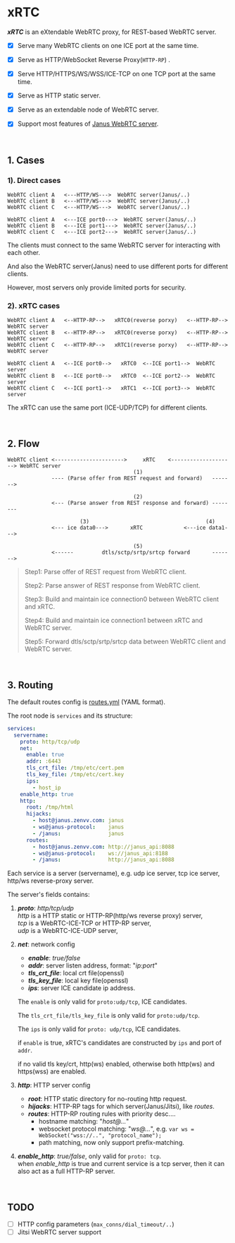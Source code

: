 # xRTC

***xRTC*** is an eXtendable WebRTC proxy, for REST-based WebRTC server.

- [x] Serve many WebRTC clients on one ICE port at the same time.
- [x] Serve as HTTP/WebSocket Reverse Proxy(`HTTP-RP`) .
- [x] Serve HTTP/HTTPS/WS/WSS/ICE-TCP on one TCP port at the same time.
- [x] Serve as HTTP static server.
- [x] Serve as an extendable node of WebRTC server.
- [x] Support most features of [Janus WebRTC server](https://github.com/meetecho/janus-gateway).



<br>

## 1. Cases

### 1). Direct cases

```
WebRTC client A   <---HTTP/WS--->  WebRTC server(Janus/..)
WebRTC client B   <---HTTP/WS--->  WebRTC server(Janus/..)
WebRTC client C   <---HTTP/WS--->  WebRTC server(Janus/..)

WebRTC client A   <---ICE port0--->  WebRTC server(Janus/..)
WebRTC client B   <---ICE port1--->  WebRTC server(Janus/..)
WebRTC client C   <---ICE port2--->  WebRTC server(Janus/..)
```

The clients must connect to the same WebRTC server for interacting with each other.

And also the WebRTC server(Janus) need to use different ports for different clients.

However, most servers only provide limited ports for security.


### 2). xRTC cases

```
WebRTC client A   <--HTTP-RP-->   xRTC0(reverse porxy)   <--HTTP-RP-->  WebRTC server
WebRTC client B   <--HTTP-RP-->   xRTC0(reverse porxy)   <--HTTP-RP-->  WebRTC server
WebRTC client C   <--HTTP-RP-->   xRTC1(reverse porxy)   <--HTTP-RP-->  WebRTC server

WebRTC client A   <--ICE port0-->   xRTC0  <--ICE port1-->  WebRTC server
WebRTC client B   <--ICE port0-->   xRTC0  <--ICE port2-->  WebRTC server
WebRTC client C   <--ICE port1-->   xRTC1  <--ICE port3-->  WebRTC server
```

The xRTC can use the same port (ICE-UDP/TCP) for different clients.

<br>

## 2. Flow

```
WebRTC client <---------------------->     xRTC    <--------------------> WebRTC server
                                        (1)
              ---- (Parse offer from REST request and forward)   ------->
              
                                        (2)
              <--- (Parse answer from REST response and forward) --------
              
                       (3)                                     (4)
              <--- ice data0--->       xRTC             <---ice data1--->
              
                                        (5)
              <------         dtls/sctp/srtp/srtcp forward       ------->
```


> Step1: Parse offer of REST request from WebRTC client.
> 
> Step2: Parse answer of REST response from WebRTC client.
> 
> Step3: Build and maintain ice connection0 between WebRTC client and xRTC.
> 
> Step4: Build and maintain ice connection1 between xRTC and WebRTC server.
> 
> Step5: Forward dtls/sctp/srtp/srtcp data between WebRTC client and WebRTC server.


<br>

## 3. Routing

The default routes config is [routes.yml](testing/routes.yml) (YAML format).

The root node is `services` and its structure:

```yaml
services:
  servername:
    proto: http/tcp/udp
    net:
      enable: true
      addr: :6443
      tls_crt_file: /tmp/etc/cert.pem
      tls_key_file: /tmp/etc/cert.key
      ips:
        - host_ip
    enable_http: true
    http:
      root: /tmp/html
      hijacks:
        - host@janus.zenvv.com: janus
        - ws@janus-protocol:    janus
        - /janus:               janus
      routes:
        - host@janus.zenvv.com: http://janus_api:8088
        - ws@janus-protocol:    ws://janus_api:8188
        - /janus:               http://janus_api:8088
```

Each service is a server (servername), e.g. udp ice server, tcp ice server, http/ws reverse-proxy server.

The server's fields contains:

1. ***proto***: *http/tcp/udp*  
	*http* is a HTTP static or HTTP-RP(http/ws reverse proxy) server,  
	*tcp* is a WebRTC-ICE-TCP or HTTP-RP server,  
	*udp* is a WebRTC-ICE-UDP server,
	
2. ***net***: network config
	* ***enable***: *true/false*
	* ***addr***: server listen address, format: "*ip:port*"
	* ***tls\_crt\_file***: local crt file(openssl)
	* ***tls\_key\_file***: local key file(openssl)
	* ***ips***: server ICE candidate ip address.
	
	The `enable` is only valid for `proto:udp/tcp`, ICE candidates.
	
	The `tls_crt_file/tls_key_file` is only valid for `proto:udp/tcp`.
	
	The `ips` is only valid for `proto: udp/tcp`, ICE candidates.

	if `enable` is true, xRTC's candidates are constructed by `ips` and port of `addr`.
	
	if no valid tls key/crt, http(ws) enabled, otherwise both http(ws) and https(wss) are enabled.
	
3. ***http***: HTTP server config
	* ***root***: HTTP static directory for no-routing http request.
	* ***hijacks***: HTTP-RP tags for which server(Janus/Jitsi), like *routes*.
	* ***routes***: HTTP-RP routing rules with priority desc....
		* hostname matching: "*host@...*"
		* websocket protocol matching: "*ws@...*", e.g. `var ws = WebSocket("wss://..", "protocol_name");`
		* path matching, now only support prefix-matching.

4. ***enable_http***: *true/false*, only valid for `proto: tcp`.  
	when *enable_http* is true and current service is a tcp server, then it can also act as a full HTTP-RP server. 


<br>

## TODO

- [ ] HTTP config parameters (`max_conns/dial_timeout/..`)
- [ ] Jitsi WebRTC server support
